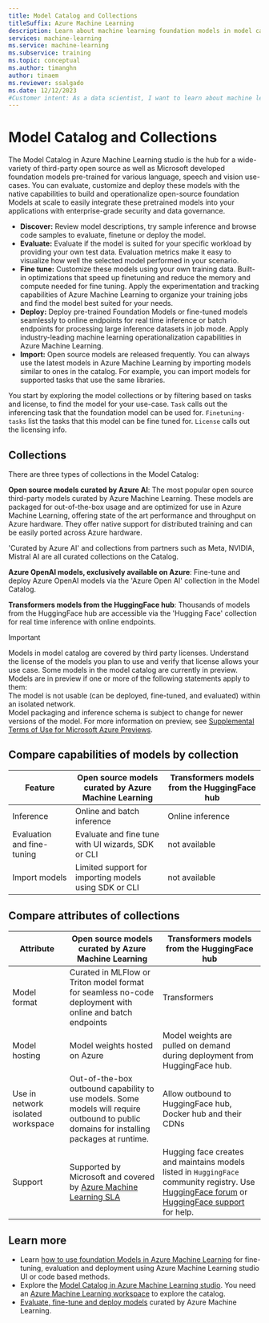 ```yaml
---
title: Model Catalog and Collections
titleSuffix: Azure Machine Learning
description: Learn about machine learning foundation models in model catalog and how to use them at scale in Azure.
services: machine-learning
ms.service: machine-learning
ms.subservice: training
ms.topic: conceptual
ms.author: timanghn
author: tinaem
ms.reviewer: ssalgado
ms.date: 12/12/2023
#Customer intent: As a data scientist, I want to learn about machine learning foundation models and how to integrate popular models into azure machine learning.
---
```


# Model Catalog and Collections

The Model Catalog in Azure Machine Learning studio is the hub for a wide-variety of third-party open source as well as Microsoft developed foundation models pre-trained for various language, speech and vision use-cases. You can evaluate, customize and deploy these models with the native capabilities to build and operationalize open-source foundation Models at scale to easily integrate these pretrained models into your applications with enterprise-grade security and data governance.  

* **Discover:** Review model descriptions, try sample inference and browse code samples to evaluate, finetune or deploy the model.
* **Evaluate:** Evaluate if the model is suited for your specific workload by providing your own test data. Evaluation metrics make it easy to visualize how well the selected model performed in your scenario.
* **Fine tune:** Customize these models using your own training data. Built-in optimizations that speed up finetuning and reduce the memory and compute needed for fine tuning. Apply the experimentation and tracking capabilities of Azure Machine Learning to organize your training jobs and find the model best suited for your needs.
* **Deploy:** Deploy pre-trained Foundation Models or fine-tuned models seamlessly to online endpoints for real time inference or batch endpoints for processing large inference datasets in job mode. Apply industry-leading machine learning operationalization capabilities in Azure Machine Learning.
* **Import:** Open source models are released frequently. You can always use the latest models in Azure Machine Learning by importing models similar to ones in the catalog. For example, you can import models for supported tasks that use the same libraries.

You start by exploring the model collections or by filtering based on tasks and license, to find the model for your use-case. `Task` calls out the inferencing task that the foundation model can be used for. `Finetuning-tasks` list the tasks that this model can be fine tuned for. `License` calls out the licensing info.

## Collections

There are three types of collections in the Model Catalog:

**Open source models curated by Azure AI**:
The most popular open source third-party models curated by Azure Machine Learning. These models are packaged for out-of-the-box usage and are optimized for use in Azure Machine Learning, offering state of the art performance and throughput on Azure hardware. They offer native support for distributed training and can be easily ported across Azure hardware. 

'Curated by Azure AI' and collections from partners such as Meta, NVIDIA, Mistral AI are all curated collections on the Catalog. 

**Azure OpenAI models, exclusively available on Azure**:
Fine-tune and deploy Azure OpenAI models via the 'Azure Open AI' collection in the Model Catalog.

**Transformers models from the HuggingFace hub**: 
Thousands of models from the HuggingFace hub are accessible via the 'Hugging Face' collection for real time inference with online endpoints. 

> [!IMPORTANT]
> Models in model catalog are covered by third party licenses. Understand the license of the models you plan to use and verify that license allows your use case.
> Some models in the model catalog are currently in preview. 
> Models are in preview if one or more of the following statements apply to them:  
> The model is not usable (can be deployed, fine-tuned, and evaluated) within an isolated network.   
> Model packaging and inference schema is subject to change for newer versions of the model. 
> For more information on preview, see [Supplemental Terms of Use for Microsoft Azure Previews](https://azure.microsoft.com/support/legal/preview-supplemental-terms/).


## Compare capabilities of models by collection

Feature | Open source models curated by Azure Machine Learning | Transformers models from the HuggingFace hub
--|--|--
Inference | Online and batch inference | Online inference
Evaluation and fine-tuning | Evaluate and fine tune with UI wizards, SDK or CLI | not available
Import models | Limited support for importing models using SDK or CLI | not available 

## Compare attributes of collections

Attribute | Open source models curated by Azure Machine Learning | Transformers models from the HuggingFace hub
--|--|--
Model format | Curated in MLFlow or Triton model format for seamless no-code deployment with online and batch endpoints | Transformers
Model hosting | Model weights hosted on Azure |  Model weights are pulled on demand during deployment from HuggingFace hub.
Use in network isolated workspace | Out-of-the-box outbound capability to use models. Some models will require outbound to public domains for installing packages at runtime. | Allow outbound to HuggingFace hub, Docker hub and their CDNs 
Support | Supported by Microsoft and covered by [Azure Machine Learning SLA](https://www.azure.cn/en-us/support/sla/machine-learning/) | Hugging face creates and maintains models listed in `HuggingFace` community registry. Use [HuggingFace forum](https://discuss.huggingface.co/) or [HuggingFace support](https://huggingface.co/support) for help.

## Learn more

* Learn [how to use foundation Models in Azure Machine Learning](./how-to-use-foundation-models.md) for fine-tuning, evaluation and deployment using Azure Machine Learning studio UI or code based methods.
* Explore the [Model Catalog in Azure Machine Learning studio](https://ml.azure.com/model/catalog). You need an [Azure Machine Learning workspace](./quickstart-create-resources.md) to explore the catalog.
* [Evaluate, fine-tune and deploy models](./how-to-use-foundation-models.md) curated by Azure Machine Learning.

